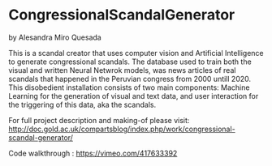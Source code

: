 # CongressionalScandalGenerator
by Alesandra Miro Quesada 

This is a scandal creator that uses computer vision and Artificial Intelligence to generate congressional scandals. 
The database used to train both the visual and written Neural Netwrok models, was news articles of real scandals that happened in the Peruvian congress from 2000 untill 2020.
This disobedient installation consists of two main components: Machine Learning for the generation of visual and text data, and user interaction for the triggering of this data, aka the scandals.

For full project description and making-of please visit:
http://doc.gold.ac.uk/compartsblog/index.php/work/congressional-scandal-generator/

Code walkthrough :
https://vimeo.com/417633392
